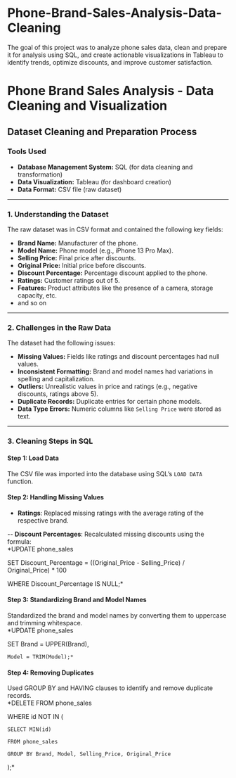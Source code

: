 # Phone-Brand-Sales-Analysis-Data-Cleaning
The goal of this project was to analyze phone sales data, clean and prepare it for analysis using SQL, and create actionable visualizations in Tableau to identify trends, optimize discounts, and improve customer satisfaction.

# Phone Brand Sales Analysis - Data Cleaning and Visualization


## Dataset Cleaning and Preparation Process

### Tools Used
- **Database Management System:** SQL (for data cleaning and transformation)
- **Data Visualization:** Tableau (for dashboard creation)
- **Data Format:** CSV file (raw dataset)

---

### 1. Understanding the Dataset
The raw dataset was in CSV format and contained the following key fields:
- **Brand Name:** Manufacturer of the phone.
- **Model Name:** Phone model (e.g., iPhone 13 Pro Max).
- **Selling Price:** Final price after discounts.
- **Original Price:** Initial price before discounts.
- **Discount Percentage:** Percentage discount applied to the phone.
- **Ratings:** Customer ratings out of 5.
- **Features:** Product attributes like the presence of a camera, storage capacity, etc.
- and so on

---

### 2. Challenges in the Raw Data
The dataset had the following issues:
- **Missing Values:** Fields like ratings and discount percentages had null values.
- **Inconsistent Formatting:** Brand and model names had variations in spelling and capitalization.
- **Outliers:** Unrealistic values in price and ratings (e.g., negative discounts, ratings above 5).
- **Duplicate Records:** Duplicate entries for certain phone models.
- **Data Type Errors:** Numeric columns like `Selling Price` were stored as text.

---

### 3. Cleaning Steps in SQL

#### Step 1: Load Data
The CSV file was imported into the database using SQL’s `LOAD DATA` function.

#### Step 2: Handling Missing Values
- **Ratings**: Replaced missing ratings with the average rating of the respective brand.

-- **Discount Percentages**: Recalculated missing discounts using the formula:            
*UPDATE phone_sales

SET Discount_Percentage = ((Original_Price - Selling_Price) / Original_Price) * 100

WHERE Discount_Percentage IS NULL;*

#### Step 3: Standardizing Brand and Model Names
Standardized the brand and model names by converting them to uppercase and trimming whitespace.     
*UPDATE phone_sales

SET Brand = UPPER(Brand),
    
    Model = TRIM(Model);*

#### Step 4: Removing Duplicates
Used GROUP BY and HAVING clauses to identify and remove duplicate records.        
*DELETE FROM phone_sales

WHERE id NOT IN (
    
    SELECT MIN(id)
    
    FROM phone_sales
    
    GROUP BY Brand, Model, Selling_Price, Original_Price
);*
    
